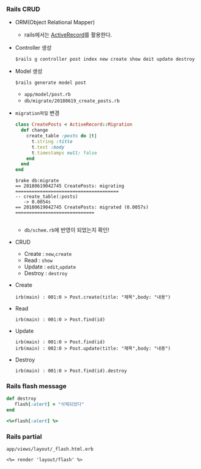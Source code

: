 ### Rails CRUD

- ORM(Object Relational Mapper)

  - rails에서는 [ActiveRecord](http://guides.rubyonrails.org/active_record_basics.html)를 활용한다.

- Controller 생성

  ~~~console
  $rails g controller post index new create show deit update destroy
  ~~~

- Model 생성

  ~~~console
  $rails generate model post
  ~~~

  - `app/model/post.rb`
  - `db/migrate/20180619_create_posts.rb`

- `migration파일` 변경

  ```ruby
  class CreatePosts < ActiveRecord::Migration
    def change
      create_table :posts do |t|
        t.string :title
        t.text :body
        t.timestamps null: false
      end
    end
  end

  ```

  ~~~console
  $rake db:migrate
  == 20180619042745 CreatePosts: migrating ======================================
  -- create_table(:posts)
     -> 0.0054s
  == 20180619042745 CreatePosts: migrated (0.0057s) =============================


  ~~~

  - `db/schem.rb`에 반영이 되었는지 확인!

- CRUD

  - Create : `new`,`create`
  - Read : `show`
  - Update : `edit`,`update`
  - Destroy : `destroy`

- Create

  ~~~console
  irb(main) : 001:0 > Post.create(title: "제목",body: "내용")
  ~~~

- Read

  ~~~console
  irb(main) : 001:0 > Post.find(id)
  ~~~

- Update

  ~~~console
  irb(main) : 001:0 > Post.find(id)
  irb(main) : 002:0 > Post.update(title: "제목",body: "내용")
  ~~~

- Destroy

  ```console
  irb(main) : 001:0 > Post.find(id).destroy
  ```



### Rails flash message

```ruby
def destroy
   flash[:alert] = "삭제되었다"
end
```

~~~ruby
<%=flash[:alert] %>
~~~

### Rails partial

`app/views/layout/_flash.html.erb`

~~~erb
<%= render 'layout/flash' %>
~~~
